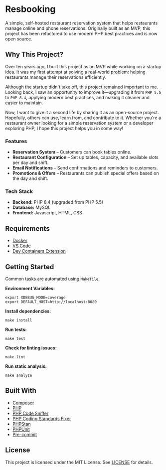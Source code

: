 # Resbooking

A simple, self-hosted restaurant reservation system that helps restaurants
manage online and phone reservations. Originally built as an MVP, this project
has been refactored to use modern PHP best practices and is now open source.

## Why This Project?

Over ten years ago, I built this project as an MVP while working on a startup
idea. It was my first attempt at solving a real-world problem: helping
restaurants manage their reservations efficiently.

Although the startup didn't take off, this project remained important to me.
Looking back, I saw an opportunity to improve it—upgrading it from `PHP 5.5` to
`PHP 8.4`, applying modern best practices, and making it cleaner and easier
to maintain.

Now, I want to give it a second life by sharing it as an open-source project.
Hopefully, others can use, learn from, and contribute to it. Whether you're a
restaurant owner looking for a simple reservation system or a developer
exploring PHP, I hope this project helps you in some way!

### Features

- **Reservation System** – Customers can book tables online.
- **Restaurant Configuration** – Set up tables, capacity, and available slots
per day and shift.
- **Email Notifications** – Send confirmations and reminders to customers.
- **Promotions & Offers** – Restaurants can publish special offers based on
the day and shift.

### Tech Stack

- **Backend:** PHP 8.4 (upgraded from PHP 5.5)
- **Database:** MySQL
- **Frontend:** Javascript, HTML, CSS

## Requirements

- [Docker][docker]
- [VS Code][vscode]
- [Dev Containers Extension][devcontainers]

## Getting Started

Common tasks are automated using `Makefile`.

**Environment Variables:**

```shell
export XDEBUG_MODE=coverage
export DEFAULT_HOST=http://localhost:8080
```

**Install dependencies:**

```shell
make install
```

**Run tests:**

```shell
make test
```

**Check for linting issues:**

```shell
make lint
```

**Run static analysis:**

```shell
make analyze
```

## Built With

- [Composer][composer]
- [PHP][php]
- [PHP Code Sniffer][php-cs]
- [PHP Coding Standards Fixer][php-cs-fixer]
- [PHPStan][php-stan]
- [PHPUnit][php-unit]
- [Pre-commit][pre-commit]

## License

This project is licensed under the MIT License. See [LICENSE](LICENSE) for details.

[docker]: https://www.docker.com/
[vscode]: https://code.visualstudio.com/
[devcontainers]: https://marketplace.visualstudio.com/items?itemName=ms-vscode-remote.remote-containers
[composer]: https://getcomposer.org/
[php]: https://www.php.net/
[php-cs]: https://github.com/PHPCSStandards/PHP_CodeSniffer/
[php-cs-fixer]: https://github.com/PHP-CS-Fixer/PHP-CS-Fixer
[php-stan]: https://phpstan.org/user-guide/getting-started
[php-unit]: https://phpunit.de/index.html
[pre-commit]: https://pre-commit.com/
